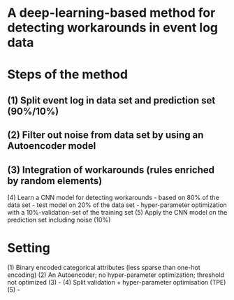 # A deep-learning-based method for detecting workarounds in event log data


# Steps of the method
## (1) Split event log in data set and prediction set (90%/10%)
## (2) Filter out noise from data set by using an Autoencoder model
## (3) Integration of workarounds (rules enriched by random elements)
(4) Learn a CNN model for detecting workarounds 
    - based on 80% of the data set
    - test model on 20% of the data set 
    - hyper-parameter optimization with a 10%-validation-set of the training set
(5) Apply the CNN model on the prediction set including noise (10%)

# Setting
(1) Binary encoded categorical attributes (less sparse than one-hot encoding)
(2) An Autoencoder; no hyper-parameter optimization; threshold not optimized 
(3) -
(4) Split validation + hyper-parameter optimisation (TPE)
(5) -



